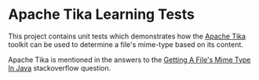 # Apache Tika Learning Tests

This project contains unit tests which demonstrates how the [Apache Tika](http://tika.apache.org/) toolkit can be used to determine a file's mime-type based on its content.

Apache Tika is mentioned in the answers to the [Getting A File's Mime Type In Java](https://stackoverflow.com/questions/51438/getting-a-files-mime-type-in-java) stackoverflow question.
